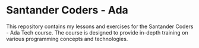 # Santander Coders - Ada

This repository contains my lessons and exercises for the Santander Coders - Ada Tech course.
The course is designed to provide in-depth training on various programming
concepts and technologies.